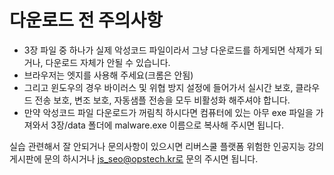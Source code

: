 # 다운로드 전 주의사항

- 3장 파일 중 하나가 실제 악성코드 파일이라서 그냥 다운로드를 하게되면 삭제가 되거나, 다운로드 자체가 안될 수 있습니다.
- 브라우저는 엣지를 사용해 주세요(크롬은 안됨)
- 그리고 윈도우의 경우 바이러스 및 위협 방지 설정에 들어가서 실시간 보호, 클라우드 전송 보호, 변조 보호, 자동샘플 전송을 모두 비활성화 해주셔야 합니다.
- 만약 악성코드 파일 다운로드가 꺼림칙 하시다면 컴퓨터에 있는 아무 exe 파일을 가져와서 3장/data 폴더에 malware.exe 이름으로 복사해 주시면 됩니다.


실습 관련해서 잘 안되거나 문의사항이 있으시면 리버스쿨 플랫폼 위험한 인공지능 강의 게시판에 문의 하시거나
js_seo@opstech.kr로 문의 주시면 됩니다.
